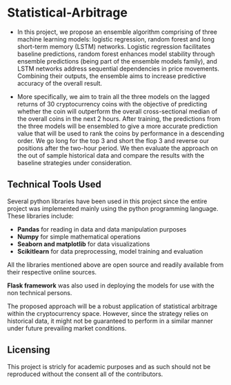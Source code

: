 # Statistical-Arbitrage
- In this project, we propose an ensemble algorithm comprising of three machine learning models: logistic regression, random forest and long short-term memory (LSTM) networks. Logistic regression facilitates baseline predictions, random forest enhances model stability through ensemble predictions (being part of the ensemble models family), and LSTM networks address sequential dependencies in price movements. Combining their outputs, the ensemble aims to increase predictive accuracy of the overall result.

- More specifically, we aim to train all the three models on the lagged returns of 30 cryptocurrency coins with the objective of predicting whether the coin will outperform the overall cross-sectional median of the overall coins in the next 2 hours. After training, the predictions from the three models will be ensembled to give a more accurate prediction value that will be used to rank the coins by performance in a descending order. We go long for the top 3 and short the flop 3 and reverse our positions after the two-hour period. We then evaluate the approach on the out of sample historical data and compare the results with the baseline strategies under consideration.

## Technical Tools Used
Several python libraries have been used in this project since the entire project was implemented mainly using the python programming language. These libraries include:
* **Pandas** for reading in data and data manipulation purposes
* **Numpy**  for simple mathematical operations
* **Seaborn and matplotlib** for data visualizations
* **Scikitlearn** for data preprocessing, model training and evaluation

All the libraries mentioned above are open source and readily available from their respective online sources.

**Flask framework** was also used in deploying the models for use with the non technical persons.


The proposed approach will be a robust application of statistical arbitrage within the cryptocurrency space. However, since the strategy relies on historical data, it might not be guaranteed to perform in a similar manner under future prevailing market conditions.

## Licensing
This project is stricly for academic purposes and as such should not be reproduced without the consent all of the contributors.

